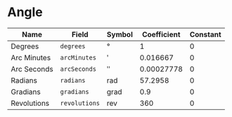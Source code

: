 # Angle

| Name        | Field         | Symbol | Coefficient | Constant |
| ----------- | ------------- | ------ | ----------- | -------- |
| Degrees     | `degrees`     | °      | 1           | 0        |
| Arc Minutes | `arcMinutes`  | ʹ      | 0.016667    | 0        |
| Arc Seconds | `arcSeconds`  | ʺ      | 0.00027778  | 0        |
| Radians     | `radians`     | rad    | 57.2958     | 0        |
| Gradians    | `gradians`    | grad   | 0.9         | 0        |
| Revolutions | `revolutions` | rev    | 360         | 0        |
